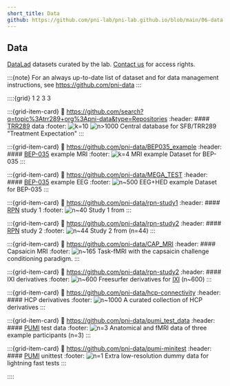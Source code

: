 ```yaml
---
short_title: Data
github: https://github.com/pni-lab/pni-lab.github.io/blob/main/06-data.md
---
```


## Data

[DataLad](https://www.datalad.org/) datasets curated by the lab.
[Contact us](@tamas.spisak@uk-essen.de) for access rights.

:::{note}
For an always up-to-date list of dataset and for data management instructions, see https://github.com/pni-data
:::

::::{grid} 1 2 3 3

:::{grid-item-card}
:link: https://github.com/search?q=topic%3Atrr289+org%3Apni-data&type=Repositories
:header: #### [TRR289](https://treatment-expectation.de/) data
:footer: ![k=10](https://img.shields.io/badge/studies:10-lightgray) ![n>1000](https://img.shields.io/badge/n>1000-lightgray)
Central database for SFB/TRR289 "Treatment Expectation"
:::

:::{grid-item-card}
:link: https://github.com/pni-data/BEP035_example
:header: #### [BEP-035](#bids-mega) example MRI
:footer: ![k=4](https://img.shields.io/badge/studies:4-lightgray)
MRI example Dataset for BEP-035
:::

:::{grid-item-card}
:link: https://github.com/pni-data/MEGA_TEST
:header: #### [BEP-035](#bids-mega) example EEG
:footer: ![n~500](https://img.shields.io/badge/n=~500-lightgray)
EEG+HED example Dataset for BEP-035
:::

:::{grid-item-card}
:link: https://github.com/pni-data/rpn-study1
:header: #### [RPN](rpn-signature) study 1
:footer: ![n~40](https://img.shields.io/badge/n=40-lightgray)
Study 1 from [](https://doi.org/10.1038/s41467-019-13785-z)
:::

:::{grid-item-card}
:link: https://github.com/pni-data/rpn-study2
:header: #### [RPN](rpn-signature) study 2
:footer: ![n~44](https://img.shields.io/badge/n=44-lightgray)
Study 2 from [](https://doi.org/10.1038/s41467-019-13785-z)  (n=44)
:::

:::{grid-item-card}
:link: https://github.com/pni-data/CAP_MRI
:header: #### Capsaicin MRI
:footer: ![n~165](https://img.shields.io/badge/n=165-lightgray)
Task-fMRI with the capsaicin challenge conditioning paradigm.
:::

:::{grid-item-card}
:link: https://github.com/pni-data/rpn-study2
:header: #### IXI derivatives
:footer: ![n~600](https://img.shields.io/badge/n=~600-lightgray)
Freesurfer derivatives for [IXI](https://brain-development.org/ixi-dataset/) (n~600)
:::

:::{grid-item-card}
:link: https://github.com/pni-data/hcp-connectivity
:header: #### HCP derivatives
:footer: ![n~1000](https://img.shields.io/badge/n=~1000-lightgray)
A curated collection of HCP derivatives
:::

:::{grid-item-card}
:link: https://github.com/pni-data/pumi_test_data
:header: #### [PUMI](#pumi) test data
:footer: ![n=3](https://img.shields.io/badge/n=3-lightgray)
Anatomical and fMRI data of three example participants (n=3)
:::

:::{grid-item-card}
:link: https://github.com/pni-data/pumi-minitest
:header: #### [PUMI](#pumi) unittest
:footer: ![n=1](https://img.shields.io/badge/n=1-lightgray)
Extra low-resolution dummy data for lightning fast tests
:::





::::

